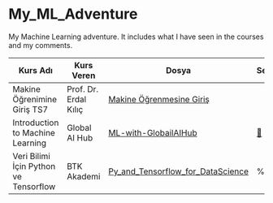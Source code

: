 # My_ML_Adventure

My Machine Learning adventure. It includes what I have seen in the courses and my comments.

| Kurs Adı  |  Kurs Veren  | Dosya  | Sertifika |
|-----------|--------------|--------|-----------|  
| Makine Öğrenimine Giriş TS7 | Prof. Dr. Erdal Kılıç | [Makine Öğrenmesine Giriş](https://github.com/Pilestin/My_ML_Adventure/tree/master/Makine%20%C3%96%C4%9Frenmesine%20Giri%C5%9F/Proje%201%20-%20Regresyon) |
| Introduction to Machine Learning | Global AI Hub | [ML-with-GlobailAIHub](https://github.com/Pilestin/My_ML_Adventure/tree/master/ML-with-GlobailAIHub) | [📄](https://globalaihub.com/verify/?certificate=eyJ1c2VyLWlkIjoxMzcwNzYsImNvdXJzZS1pZCI6NzY1ODUsImNlcnQtaWQiOiI3NjgzOCJ9) |  |
| Veri Bilimi İçin Python ve Tensorflow | BTK Akademi | [Py_and_Tensorflow_for_DataScience](https://github.com/Pilestin/My_ML_Adventure/tree/master/Py_and_Tensorflow_for_DataScience) | %88 |
